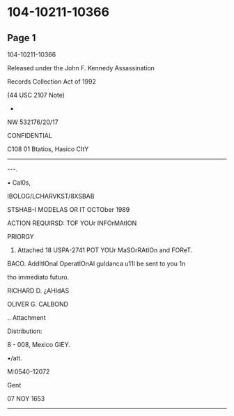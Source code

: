 # 104-10211-10366

## Page 1

104-10211-10366

Released under the John F. Kennedy Assassination

Records Collection Act of 1992

(44 USC 2107 Note)

-

NW 532176/20/17

CONFIDENTIAL

C108 01 Btatios, Hasico CItY

----

---.

• Cal0s,

IBOLOG/LCHARVKST/8XSBAB

STSHAB-I MODELAS OR IT OCTOber 1989

ACTION REQUIRSD: TOF YOUr INFOrMAtION

PRIORGY

1. Attached 18 USPA-2741 POT YOUr MaSOrRAtIOn and FOReT.

BACO. AddItIOnal OperatIOnAl guIdanca u11l be sent to you 1n

tho immediato futuro.

RICHARD D. ¿AHIdAS

OLIVER G. CALBOND

.. Attachment

Distribution:

8 - 008, Mexico GIEY.

•/att.

M:0540-12072

Gent

07 NOY 1653

---


